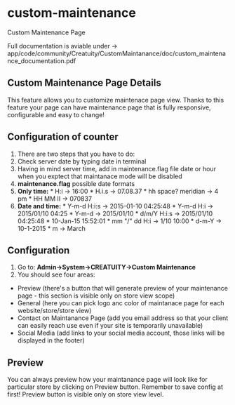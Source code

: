 # custom-maintenance
Custom Maintenance Page

Full documentation is aviable under -> app/code/community/Creatuity/CustomMaintanance/doc/custom\_maintenance_documentation.pdf

## Custom Maintenance Page Details
This feature allows you to customize maintenace page view. Thanks to this feature your page can have maintenance page that is fully responsive, configurable and easy to change!

## Configuration of counter 
1. There are two steps that you have to do:
  1. Check server date by typing date in terminal
  2. Having in mind server time, add in maintenance.flag file date or hour when you exptect that maintanace mode will be disabled
2. **maintenance.flag** possible date formats
  1. **Only time:**
    * H:i  -> 16:00
    * H.i.s -> 07.08.37
    * hh space? meridian -> 4 pm
    * HH MM II -> 070837 
  2. **Date and time:**
    * Y-m-d H:i:s -> 2015-01-10 04:25:48
    * Y-m-d H:i -> 2015/01/10 04:25
    * Y-m-d -> 2015/01/10 
    * d/m/Y H:i:s -> 2015/01/10 04:25:48
    * 10-Jan-15 15:52:01
    * mm "/" dd H:i -> 1/10 10:00
    * d-m-Y -> 10-1-2015
    * m -> March

## Configuration
1. Go to: **Admin->System->CREATUITY->Custom Maintenance**
2. You should see four areas:
 * Preview (there's a button that will generate preview of your maintenance page - this section is visible only on store view scope)
 * General (here you can pick logo anc color of maintanace page for each website/store/store view)
 * Contact on Maintanance Page (add you email address so that your client can easily reach use even if your site is temporarily unavailable)
 * Social Media (add links to your social media account, those links will be displayed in the footer)

## Preview
You can always preview how your maintanance page will look like for particular store by clicking on Preview button. Remember to save config at first! Preview button is visible only on store view level.

